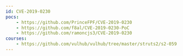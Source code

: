 ```yaml
---
id: CVE-2019-0230
pocs:
    - https://github.com/PrinceFPF/CVE-2019-0230
    - https://github.com/f8al/CVE-2019-0230-PoC
    - https://github.com/ramoncjs3/CVE-2019-0230
courses:
    - https://github.com/vulhub/vulhub/tree/master/struts2/s2-059
---
```

